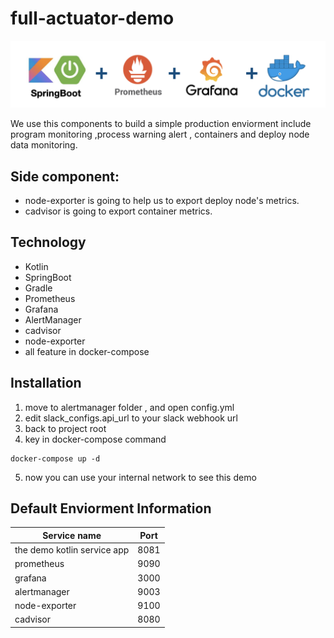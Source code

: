 # full-actuator-demo

![image](https://github.com/bruce770405/full-actuator-demo/blob/main/front.png)

We use this components to build a simple production enviorment include program monitoring ,process warning alert , containers and deploy node data monitoring.

## Side component: 

* node-exporter is going to help us to export deploy node's metrics.
* cadvisor is going to export container metrics.

## Technology
* Kotlin
* SpringBoot
* Gradle
* Prometheus
* Grafana
* AlertManager
* cadvisor
* node-exporter
* all feature in docker-compose


## Installation
  1. move to alertmanager folder , and open config.yml
  2. edit slack_configs.api_url to your slack webhook url
  3. back to project root
  4. key in docker-compose command 
```
docker-compose up -d
```
  5. now you can use your internal network to see this demo

## Default Enviorment Information

| Service name  | Port|
| ------------- | ------------- |
| the demo kotlin service app  | 8081  |
| prometheus  | 9090  |
| grafana  | 3000  |
| alertmanager  | 9003  |
| node-exporter  | 9100  |
| cadvisor  | 8080  |
